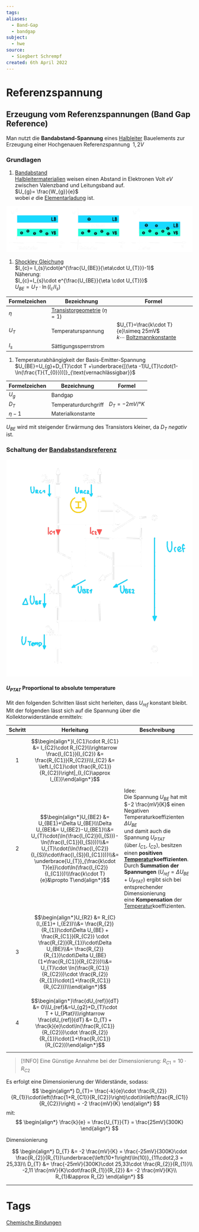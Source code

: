 ```yaml
---
tags: 
aliases:
  - Band-Gap
  - bandgap
subject:
  - hwe
source:
  - Siegbert Schrempf
created: 6th April 2022
---
```


# Referenzspannung

## Erzeugung vom Referenzspannungen (Band Gap Reference)

Man nutzt die **Bandabstand-Spannung** eines [Halbleiter](../Physik/Materialkunde/Halbleiter.md) Bauelements zur Erzeugung einer Hochgenauen Referenzspannung $~1{,}2V$

### Grundlagen

1. [Bandabstand](https://de.wikipedia.org/wiki/B%C3%A4ndermodell)  
[Halbleitermaterialien](../Physik/Materialkunde/Halbleiter.md) weisen einen Abstand in Elektronen Volt $eV$ zwischen Valenzband und Leitungsband auf.  
$U_{g}= \frac{W_{g}}{e}$  
wobei $e$ die [Elementarladung](../Physik/Konstanten/Elementarladung.md) ist.

![Baendermodell](assets/Baendermodell.png)

1. [Shockley Gleichung](../Physik/Shockley%20Gleichung.md)  
$I_{c}= I_{s}\cdot(e^{\frac{U_{BE}}{\eta\cdot U_{T}}}-1)$  
Näherung:  
$I_{c}=I_{s}\cdot e^{\frac{U_{BE}}{\eta \cdot U_{T}}}$  
$U_{BE}= U_{T}\cdot \ln(I_{c}/I_{s})$

| Formelzeichen | Bezeichnung                                    | Formel                                                                  |
| ------------- | ---------------------------------------------- | ----------------------------------------------------------------------- |
| $\eta$        | [Transistorgeometrie](Halbleiter/{MOC}%20Transistor.md) $(\eta=1)$ |                                                                         | 
| $U_{T}$       | Temperaturspannung                             | $U_{T}=\frac{k\cdot T}{e}\simeq 25mV$ <br> $k\cdots$ [Boltzmannkonstante](../Physik/Konstanten%20Verzeichnis.md) |
| $I_{s}$       | Sättigungssperrstrom                           |                                                                         |

1. Temperaturabhängigkeit der Basis-Emitter-Spannung  
$U_{BE}=U_{g}+D_{T}\cdot T +\underbrace{[(\eta -1)U_{T}\cdot(1-\ln(\frac{T}{T_{0}}))]}_{\text{vernachlässigbar}}$

| Formelzeichen | Bezeichnung          | Formel          |
| ------------- | -------------------- | --------------- |
| $U_{g}$       | Bandgap              |                 |
| $D_{T}$       | Temperaturdurchgriff | $D_{T}=-2mV/°K$ |
| $\eta -1$     | Materialkonstante    |                 |

$U_{BE}$ wird mit steigender Erwärmung des Transistors kleiner, da $D_{T}$ *negativ* ist.

### Schaltung der [Bandabstandsreferenz](https://de.wikipedia.org/wiki/Bandabstandsreferenz)

![400](assets/Bandabstandsreferenz.png)

#### $U_{PTAT}$ Proportional to absolute temperature

Mit den folgenden Schritten lässt sicht herleiten, dass $U_{ref}$ konstant bleibt.  
Mit der folgenden [](Kirchhoffsche%20Regeln#Maschen%20Regel%7CMasche) lässt sich auf die Spannung über die Kollektorwiderstände ermitteln:

| Schritt | Herleitung                                                                                                                                                                                                                                                                                                                                        | Beschreibung                                                                                                                                                                                                                                                                                                                                                                                                                                                                                                                     |
|:-------:| ------------------------------------------------------------------------------------------------------------------------------------------------------------------------------------------------------------------------------------------------------------------------------------------------------------------------------------------------- | -------------------------------------------------------------------------------------------------------------------------------------------------------------------------------------------------------------------------------------------------------------------------------------------------------------------------------------------------------------------------------------------------------------------------------------------------------------------------------------------------------------------------------- |
|    1    | $$\begin{align*}I_{C1}\cdot R_{C1} &= I_{C2}\cdot R_{C2}\\\rightarrow \frac{I_{C1}}{I_{C2}} &= \frac{R_{C1}}{R_{C2}}\\I_{C2} &= \left.I_{C1}\cdot \frac{R_{C1}}{R_{C2}}\right\|_{I_{C}\approx I_{E}}\end{align*}$$                                                                                                                                |                                                                                                                                                                                                                                                                                                                                                                                                                                                                                                                                  | 
|    2    | $$\begin{align*}U_{BE2} &= U_{BE1}+\Delta U_{BE}\\\Delta U_{BE}&= U_{BE2}-U_{BE1}\\&= U_{T}\cdot(\ln(\frac{I_{C2}}{I_{S}})-\ln(\frac{I_{C1}}{I_{S}}))\\&= U_{T}\cdot(\ln(\frac{I_{C2}}{I_{S}}\cdot\frac{I_{S}}{I_{C1}}))\\&= \underbrace{U_{T}}_{\frac{k\cdot T}{e}}\cdot\ln(\frac{I_{C2}}{I_{C1}})\\\frac{k\cdot T}{e}&\propto T\end{align*}$$   | Idee:<br>Die Spannung $U_{BE}$ hat mit $-2 \frac{mV}{K}$ einen Negativen Temperaturkoeffizienten $\Delta U_{BE}$<br>und damit auch die Spannung $U_{PTAT}$<br>(über $I_{C1}$, $I_{C2}$), besitzen einen **positiven [Temperatur](../Physik/Temperatur%20und%20Teilchenmodell.md)koeffizienten**.<br>Durch **Summation der Spannungen** ($U_{ref}=\Delta U_{BE}+U_{PTAT}$) ergibt sich bei entsprechender Dimensionierung<br>eine **Kompensation** der [Temperatur](../Physik/Temperatur%20und%20Teilchenmodell.md)koeffizienten. |
|    3    | $$\begin{align*}U_{R2} &= R_{C}(I_{E1}+ I_{E2})\\&= \frac{R_{2}}{R_{1}}\cdot\Delta U_{BE} + \frac{R_{C1}}{R_{C2}} \cdot \frac{R_{2}}{R_{1}}\cdot\Delta U_{BE}\\&= \frac{R_{2}}{R_{1}}\cdot\Delta U_{BE}(1+\frac{R_{C1}}{R_{C2}})\\&= U_{T}\cdot \ln(\frac{R_{C1}}{R_{C2}})\cdot \frac{R_{2}}{R_{1}}\cdot(1+\frac{R_{C1}}{R_{C2}})\\\end{align*}$$ |                                                                                                                                                                                                                                                                                                                                                                                                                                                                                                                                  |
|    4    | $$\begin{align*}\frac{dU_{ref}}{dT} &= 0\\U_{ref}&=U_{g2}+D_{T}\cdot T + U_{Ptat}\\\rightarrow \frac{dU_{ref}}{dT} &= D_{T} + \frac{k}{e}\cdot\ln(\frac{R_{C1}}{R_{C2}})\cdot \frac{R_{2}}{R_{1}}\cdot(1+\frac{R_{C1}}{R_{C2}})\end{align*}$$                                                                                                     |                                                                                                                                                                                                                                                                                                                                                                                                                                                                                                                                  |


> [!INFO] Eine Günstige Annahme bei der Dimensionierung: $R_{C1} = 10\cdot R_{C2}$

Es erfolgt eine Dimensionierung der Widerstände, sodass:
$$
\begin{align*}
	D_{T}= \frac{-k}{e}\cdot \frac{R_{2}}{R_{1}}\cdot\left(\frac{1+R_{C1}}{R_{C2}}\right)\cdot\ln\left(\frac{R_{C1}}{R_{C2}}\right) = -2 \frac{mV}{K}
\end{align*}
$$
mit:
$$
\begin{align*}
\frac{k}{e} = \frac{U_{T}}{T} = \frac{25mV}{300K}
\end{align*}
$$

Dimensionierung

$$
\begin{align*}
D_{T} &= -2 \frac{mV}{K} = \frac{-25mV}{300K}\cdot \frac{R_{2}}{R_{1}}\underbrace{\left(10+1\right)\ln(10)}_{11\cdot2,3 = 25,33}\\
D_{T} &= \frac{-25mV}{300K}\cdot 25,33\cdot \frac{R_{2}}{R_{1}}\\
-2,11 \frac{mV}{K}\cdot\frac{R_{1}}{R_{2}} &= -2 \frac{mV}{K}\\
R_{1}&\approx R_{2} 
\end{align*}
$$

---

# Tags

[Chemische Bindungen](../Chemie/Chemische%20Bindungen.md)
